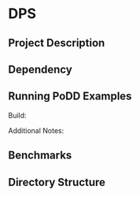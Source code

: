 # DPS

Project Description
----------------------------------------

Dependency
----------------------------------------

Running PoDD Examples
----------------------------------------

Build:

Additional Notes:  

Benchmarks
----------------------------------------

Directory Structure  
----------------------------------------  

